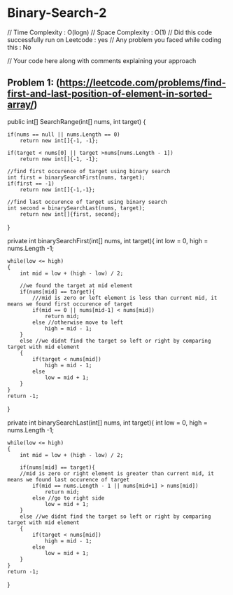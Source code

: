 # Binary-Search-2
// Time Complexity : O(logn)
// Space Complexity : O(1)
// Did this code successfully run on Leetcode : yes
// Any problem you faced while coding this : No


// Your code here along with comments explaining your approach
## Problem 1: (https://leetcode.com/problems/find-first-and-last-position-of-element-in-sorted-array/)

<!-- Given an array of integers nums sorted in ascending order, find the starting and ending position of a given target value.

Your algorithm's runtime complexity must be in the order of O(log n).

If the target is not found in the array, return [-1, -1].

Example 1:

Input: nums = [5,7,7,8,8,10], target = 8
Output: [3,4]
Example 2:

Input: nums = [5,7,7,8,8,10], target = 6
Output: [-1,-1] -->


public int[] SearchRange(int[] nums, int target) {
     
    if(nums == null || nums.Length == 0)
        return new int[]{-1, -1};
    
    if(target < nums[0] || target >nums[nums.Length - 1])
        return new int[]{-1, -1};
    
    //find first occurence of target using binary search
    int first = binarySearchFirst(nums, target);
    if(first == -1)
        return new int[]{-1,-1};
    
    //find last occurence of target using binary search
    int second = binarySearchLast(nums, target);
        return new int[]{first, second};
    
}

private int binarySearchFirst(int[] nums, int target){
    int low = 0, high = nums.Length -1;
    
    while(low <= high)
    {
        int mid = low + (high - low) / 2;
        
        //we found the target at mid element
        if(nums[mid] == target){
            ///mid is zero or left element is less than current mid, it means we found first occurence of target
            if(mid == 0 || nums[mid-1] < nums[mid]) 
                return mid;
            else //otherwise move to left
                high = mid - 1;
        }
        else //we didnt find the target so left or right by comparing target with mid element
        {
            if(target < nums[mid])
                high = mid - 1;
            else
                low = mid + 1;
        }
    }
    return -1;
}

private int binarySearchLast(int[] nums, int target){
    int low = 0, high = nums.Length -1;
    
    while(low <= high)
    {
        int mid = low + (high - low) / 2;
        
        if(nums[mid] == target){
        //mid is zero or right element is greater than current mid, it means we found last occurence of target
            if(mid == nums.Length - 1 || nums[mid+1] > nums[mid]) 
                return mid;
            else //go to right side
                low = mid + 1;
        }
        else //we didnt find the target so left or right by comparing target with mid element
        {
            if(target < nums[mid])
                high = mid - 1;
            else
                low = mid + 1;
        }
    }
    return -1;
}